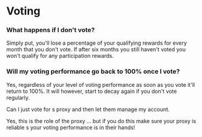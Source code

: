 # Voting

### What happens if I don't vote?

Simply put, you'll lose a percentage of your qualifying rewards for every month that you don't vote. If after six months you still haven't voted you won't qualify for any participation rewards.

### Will my voting performance go back to 100% once I vote?

Yes, regardless of your level of voting performance as soon as you vote it'll return to 100%. It will however, start to decay again if you don't vote regularly.

Can I just vote for s proxy and then let them manage my account.

Yes, this is the role of the proxy ... but if you do this make sure your proxy is reliable s your voting performance is in their hands!

